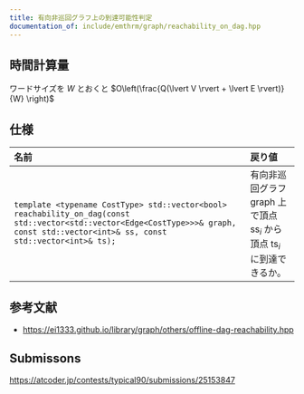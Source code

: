 ```yaml
---
title: 有向非巡回グラフ上の到達可能性判定
documentation_of: include/emthrm/graph/reachability_on_dag.hpp
---
```



## 時間計算量

ワードサイズを $W$ とおくと $O\left(\frac{Q(\lvert V \rvert + \lvert E \rvert)}{W} \right)$


## 仕様

|名前|戻り値|
|:--|:--|
|`template <typename CostType> std::vector<bool> reachability_on_dag(const std::vector<std::vector<Edge<CostType>>>& graph, const std::vector<int>& ss, const std::vector<int>& ts);`|有向非巡回グラフ $\mathrm{graph}$ 上で頂点 $\mathrm{ss}_i$ から頂点 $\mathrm{ts}_i$ に到達できるか。|


## 参考文献

- https://ei1333.github.io/library/graph/others/offline-dag-reachability.hpp


## Submissons

https://atcoder.jp/contests/typical90/submissions/25153847
